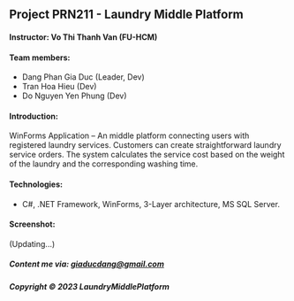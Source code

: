 ## Project PRN211 - Laundry Middle Platform

#### Instructor: Vo Thi Thanh Van (FU-HCM)

#### Team members:

- Dang Phan Gia Duc (Leader, Dev)
- Tran Hoa Hieu (Dev)
- Do Nguyen Yen Phung (Dev)

#### Introduction:

WinForms Application – An middle platform connecting users with registered laundry services. Customers can create straightforward laundry service orders. The system calculates the service cost based on the weight of the laundry and the corresponding washing time.

#### Technologies:

- C#, .NET Framework, WinForms, 3-Layer architecture, MS SQL Server.

#### Screenshot:
(Updating...)

##### Content me via: giaducdang@gmail.com

##### Copyright &#169; 2023 LaundryMiddlePlatform